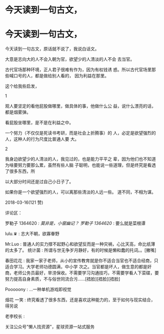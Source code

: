 # 今天读到一句古文，

# 今天读到一句古文，

今天读到一句古文，原话就不说了，我说白话文。

大意是志向大的人不会入朝为官，欲望少的人清淡的人不会 去当官。

古代官场那种环境，正人君子很难有作为，因为有权钱诱 惑。所以古代官场里那些喊口号的人，都是做给别人看的， 因为利益在那里。

这个给我些启发，

1

观人要坚定的看他屁股做哪里，做具体的事，他做什么公 益，说什么漂亮的话，都是烟雾弹。

看屁股坐哪里，是不是在利益之中。

一个努力（不仅仅是死读书考研，而是社会上折腾事）的 人，必定是欲望强烈的人，这种人的行为尺度比普通人要 大。

2

我身边欲望少的人清淡的人，我见过的，也是能力平平之 辈，因为他们也不知道为啥要努力要那么累，虽然有些人脑 子聪明，也能说一些道理，但是终究是看透了很多东西，所

以大部分时间还是过自己小日子了。

如果你是一个欲望强烈的人，可以离那些清淡的人远一些。 道不同，不相为谋。

2018-03-16(121 赞)

评论区：

罗勒子 1364620 *: 莫非是，小窗幽记？ 罗勒子 1364620* : 要么就是菜根谭

lulu.♛ : 志大不朝，欲寡眷野

Mr.Luo : 普通人的实力撑不起野心和欲望反而是一种灾祸，心比天高，命比纸薄的太多了。 统计菌 : 所谓与世无争岁月静好，有的时候是懒和蠢的托词。。[撇嘴]

春田花花 : 我家一家子老师，从小的宣传教育就是你不适合当官也不适合经商，只适合学习。大学老师功德圆满，中小学 次之。当官都是坏人，做生意的都是奸商，老师公务员最好，旱涝保收。不需要学习沟通技巧，不需要学看人下菜碟，要 努力提高自身素质，不与俗世同流合污……[捂脸][捂脸][捂脸]

Pooooony : …一种单机游戏即视觉

烟花 一笑 : 终究看透了很多东西，还是喜欢这种能力的，至于如何与现实结合，得另说

老李校长 :

关注公众号"懒人找资源"，星球资源一站式服务